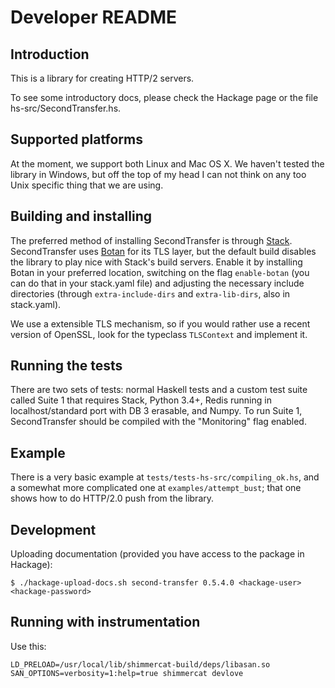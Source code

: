 
Developer README
================

Introduction
------------

This is a library for creating HTTP/2 servers.

To see some introductory docs, please check the Hackage page or
the file hs-src/SecondTransfer.hs.

Supported platforms
-------------------

At the moment, we  support both Linux and Mac OS X. We haven't tested the library in
Windows, but off the top of my head I can not think on any too Unix specific thing
that we are using. 

Building and installing
-----------------------

The preferred method of installing SecondTransfer is through [Stack](https://github.com/commercialhaskell/stack).
SecondTransfer uses [Botan](http://botan.randombit.net/) for its TLS layer, but
the default build disables the library to play nice with Stack's build servers.
Enable it by installing Botan in your preferred location, switching on the flag
`enable-botan` (you can do that in your stack.yaml file) and adjusting the necessary
include directories (through `extra-include-dirs` and `extra-lib-dirs`, also in
stack.yaml).

We use a extensible TLS mechanism, so if you would rather use a recent version
of OpenSSL, look for the typeclass `TLSContext` and implement it.


Running the tests
-----------------

There are two sets of tests: normal Haskell tests and a custom test suite called Suite 1 that requires
Stack, Python 3.4+, Redis running in localhost/standard port with DB 3 erasable, and Numpy.
To run Suite 1, SecondTransfer should be compiled with the "Monitoring" flag enabled.

Example
-------

There is a very basic example at `tests/tests-hs-src/compiling_ok.hs`, and a somewhat more complicated one at
`examples/attempt_bust`; that one shows how to do HTTP/2.0 push from the library.


Development
-----------

Uploading documentation (provided you have access to the package in Hackage):

    $ ./hackage-upload-docs.sh second-transfer 0.5.4.0 <hackage-user> <hackage-password>

Running with instrumentation
----------------------------

Use this:

    LD_PRELOAD=/usr/local/lib/shimmercat-build/deps/libasan.so  SAN_OPTIONS=verbosity=1:help=true shimmercat devlove
